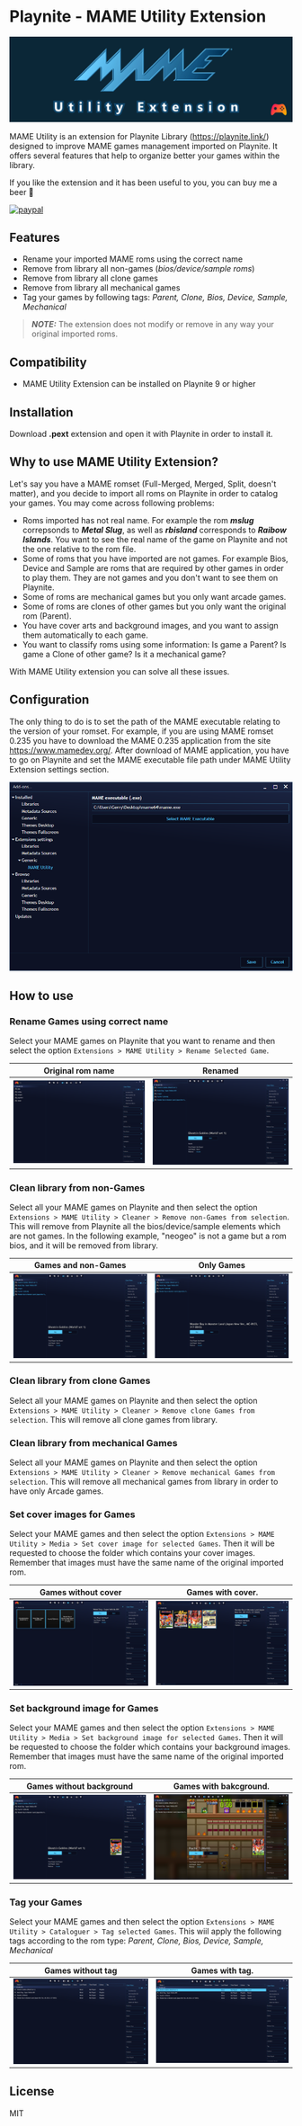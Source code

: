 # Playnite - MAME Utility Extension

![Alt text](assets/logo/mame-utility-extension-banner.png?raw=true "Banner")

MAME Utility is an extension for Playnite Library (https://playnite.link/) designed to improve MAME games management imported on Playnite. 
It offers several features that help to organize better your games within the library.

If you like the extension and it has been useful to you, you can buy me a beer :beer:  

[![paypal](https://www.paypalobjects.com/en_US/i/btn/btn_donate_LG.gif)](https://www.paypal.com/donate?hosted_button_id=5ATXBE94C6VCQ)

## Features

- Rename your imported MAME roms using the correct name 
- Remove from library all non-games (*bios/device/sample roms*)
- Remove from library all clone games
- Remove from library all mechanical games
- Tag your games by following tags: *Parent, Clone, Bios, Device, Sample, Mechanical*

> **_NOTE:_**  The extension does not modify or remove in any way your original imported roms. 

## Compatibility
- MAME Utility Extension can be installed on Playnite 9 or higher

## Installation
Download **.pext** extension and open it with Playnite in order to install it.

## Why to use MAME Utility Extension?
Let's say you have a MAME romset (Full-Merged, Merged, Split, doesn't matter), and you
decide to import all roms on Playnite in order to catalog your games.
You may come across following problems:

- Roms imported has not real name. For example the rom ***mslug*** correpsonds to ***Metal Slug***, as well as ***rbisland*** corresponds to ***Raibow Islands***. You want to see the real name of the game on Playnite and not the one relative to the rom file.
- Some of roms that you have imported are not games. For example Bios, Device and Sample are roms that are required by other games in order to play them. They are not games and you don't want to see them on Playnite.
- Some of roms are mechanical games but you only want arcade games.
- Some of roms are clones of other games but you only want the original rom (Parent).
- You have cover arts and background images, and you want to assign them automatically to each game.
- You want to classify roms using some information: Is game a Parent? Is game a Clone of other game? Is it a mechanical game?

With MAME Utility extension you can solve all these issues.

## Configuration
The only thing to do is to set the path of the MAME executable relating to the version of your romset.
For example, if you are using MAME romset 0.235 you have to download the MAME 0.235 application from the site https://www.mamedev.org/.
After download of MAME application, you have to go on Playnite and set the MAME executable file path under MAME Utility Extension settings section.

![Alt text](assets/screenshots/settings.png?raw=true "Settings")


## How to use
### Rename Games using correct name
Select your MAME games on Playnite that you want to rename and then select the option `Extensions > MAME Utility > Rename Selected Game`.

Original rom name                                                  |  Renamed
:-----------------------------------------------------------------:|:-------------------------:
![Alt text](assets/screenshots/imported-raw.png?raw=true "Imported Raw")  |  ![Alt text](assets/screenshots/renamed.png?raw=true "Renamed")

### Clean library from non-Games
Select all your MAME games on Playnite and then select the option `Extensions > MAME Utility > Cleaner > Remove non-Games from selection`.
This will remove from Playnite all the bios/device/sample elements which are not games.
In the following example, "neogeo" is not a game but a rom bios, and it will be removed from library.

Games and non-Games                                                |  Only Games
:-----------------------------------------------------------------:|:-------------------------:
![Alt text](assets/screenshots/renamed.png?raw=true "Non Games")          |![Alt text](assets/screenshots/cleaned-nongames.png?raw=true "Only Games")

### Clean library from clone Games
Select all your MAME games on Playnite and then select the option `Extensions > MAME Utility > Cleaner > Remove clone Games from selection`.
This will remove all clone games from library.

### Clean library from mechanical Games
Select all your MAME games on Playnite and then select the option `Extensions > MAME Utility > Cleaner > Remove mechanical Games from selection`.
This will remove all mechanical games from library in order to have only Arcade games.

### Set cover images for Games
Select your MAME games and then select the option `Extensions > MAME Utility > Media > Set cover image for selected Games`.
Then it will be requested to choose the folder which contains your cover images.
Remember that images must have the same name of the original imported rom.

Games without cover                                                 | Games with cover.
:------------------------------------------------------------------:|:-------------------------:
![Alt text](assets/screenshots/without-cover.png?raw=true "Without Cover") |![Alt text](assets/screenshots/with-cover.png?raw=true "With Cover")

### Set background image for Games
Select your MAME games and then select the option `Extensions > MAME Utility > Media > Set background image for selected Games`.
Then it will be requested to choose the folder which contains your background images.
Remember that images must have the same name of the original imported rom.

Games without background                                            | Games with bakcground.
:------------------------------------------------------------------:|:-------------------------:
![Alt text](assets/screenshots/without-snap.png?raw=true "Without Snap")   |![Alt text](assets/screenshots/with-snap.png?raw=true "With Snap")

### Tag your Games
Select your MAME games and then select the option `Extensions > MAME Utility > Cataloguer > Tag selected Games`.
This wiil apply the following tags according to the rom type: *Parent, Clone, Bios, Device, Sample, Mechanical*


Games without tag                                                   | Games with tag.
:------------------------------------------------------------------:|:-------------------------:
![Alt text](assets/screenshots/without-tag.png?raw=true "With Tag")        |![Alt text](assets/screenshots/with-tag.png?raw=true "Without Tag")

## License

MIT

